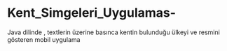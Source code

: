 # Kent_Simgeleri_Uygulamas-
Java dilinde , textlerin üzerine basınca kentin bulunduğu ülkeyi ve resmini gösteren mobil uygulama
